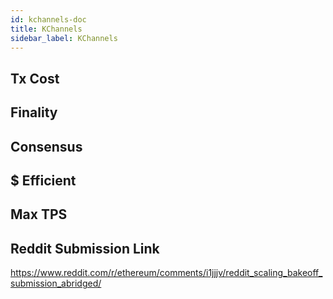 ```yaml
---
id: kchannels-doc
title: KChannels
sidebar_label: KChannels
---
```


## Tx Cost

## Finality

## Consensus

## $ Efficient

## Max TPS

## Reddit Submission Link

https://www.reddit.com/r/ethereum/comments/i1jjjv/reddit_scaling_bakeoff_submission_abridged/
